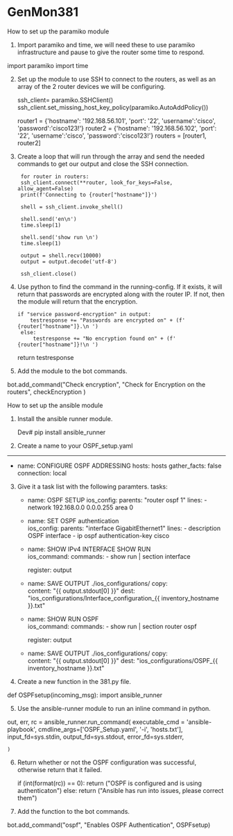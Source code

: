 # GenMon381
How to set up the paramiko module

1. Import paramiko and time, we will need these to use paramiko infrastructure and pause to give the router some time to respond.

import paramiko
import time

2. Set up the module to use SSH to connect to the routers, as well as an array of the 2 router devices we will be configuring.

    ssh_client= paramiko.SSHClient()  
    ssh_client.set_missing_host_key_policy(paramiko.AutoAddPolicy())

    router1 = {'hostname': '192.168.56.101', 'port': '22', 'username':'cisco', 'password':'cisco123!'}
    router2 = {'hostname': '192.168.56.102', 'port': '22', 'username':'cisco', 'password':'cisco123!'}
    routers = [router1, router2]

3. Create a loop that will run through the array and send the needed commands to get our output and close the SSH connection.


        for router in routers:
        ssh_client.connect(**router, look_for_keys=False, allow_agent=False)  
        print(f'Connecting to {router["hostname"]}')

        shell = ssh_client.invoke_shell()

        shell.send('en\n') 
        time.sleep(1)

        shell.send('show run \n')
        time.sleep(1)

        output = shell.recv(10000)
        output = output.decode('utf-8') 

        ssh_client.close()

4. Use python to find the command in the running-config. If it exists, it will return that passwords are encrypted along with the router IP. If not,
then the module will return that the encryption.

       if "service password-encryption" in output:
           testresponse += "Passwords are encrypted on" + (f' {router["hostname"]}.\n ') 
        else:
            testresponse += "No encryption found on" + (f' {router["hostname"]}!\n ')
    return testresponse

5. Add the module to the bot commands.

bot.add_command("Check encryption", "Check for Encryption on the routers", checkEncryption )

How to set up the ansible module

1. Install the ansible runner module.

	Dev# pip install ansible_runner
2. Create a name to your OSPF_setup.yaml

--- 
- name: CONFIGURE OSPF ADDRESSING 
  hosts: hosts
  gather_facts: false 
  connection: local 
 

3. Give it a task list with the following paramters.
  tasks: 
   - name: OSPF SETUP
     ios_config:
        parents: "router ospf 1"
        lines:
            - network 192.168.0.0 0.0.0.255 area 0

   - name: SET OSPF authentication  
     ios_config: 
       parents: "interface GigabitEthernet1" 
       lines: 
         - description OSPF interface
         - ip ospf authentication-key cisco

   - name: SHOW IPv4 INTERFACE SHOW RUN  
     ios_command: 
       commands: 
         - show run | section interface

     register: output 
 
   - name: SAVE OUTPUT ./ios_configurations/ 
     copy:  
       content: "{{ output.stdout[0] }}" 
       dest: "ios_configurations/Interface_configuration_{{ inventory_hostname }}.txt" 
   - name: SHOW RUN OSPF  
     ios_command: 
       commands: 
         - show run | section router ospf

     register: output 
 
   - name: SAVE OUTPUT ./ios_configurations/ 
     copy:  
       content: "{{ output.stdout[0] }}" 
       dest: "ios_configurations/OSPF_{{ inventory_hostname }}.txt" 


4. Create a new function in the 381.py file.

def OSPFsetup(incoming_msg):
import ansible_runner

5. Use the ansible-runner module to run an inline command in python.

out, err, rc = ansible_runner.run_command(
        executable_cmd = 'ansible-playbook',
        cmdline_args=['OSPF_Setup.yaml', '-i', 'hosts.txt'],
        input_fd=sys.stdin,
        output_fd=sys.stdout,
        error_fd=sys.stderr,

        
    )

6. Return whether or not the OSPF configuration was successful, otherwise return that it failed.

    if (int(format(rc)) == 0):
        return ("OSPF is configured and is using authenticaton")
    else:
        return ("Ansible has run into issues, please correct them")

7. Add the function to the bot commands.

bot.add_command("ospf", "Enables OSPF Authentication", OSPFsetup)





